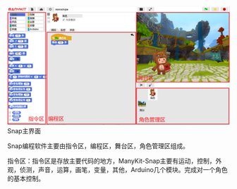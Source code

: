 ![](/assets/snap1.png)Snap主界面

Snap编程软件主要由指令区，编程区，舞台区，角色管理区组成。

指令区：指令区是存放主要代码的地方，ManyKit-Snap主要有运动，控制，外观，侦测，声音，运算，画笔，变量，其他，Arduino几个模块。完成对一个角色的基本控制。

